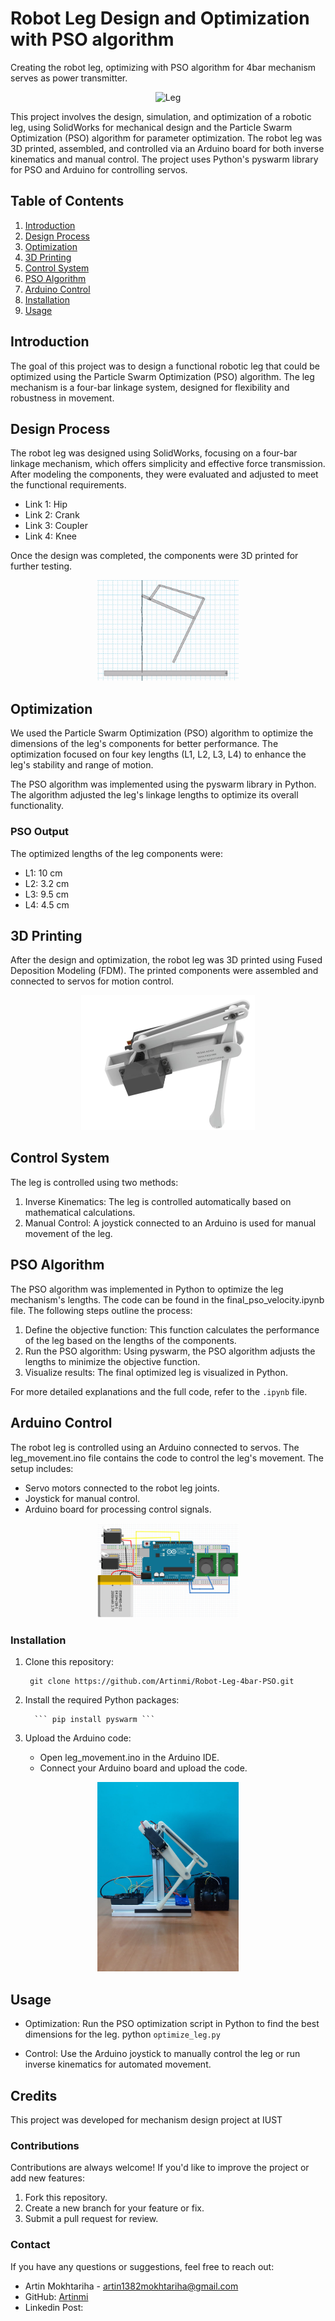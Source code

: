 # Robot Leg Design and Optimization with PSO algorithm

Creating the robot leg, optimizing with PSO algorithm for 4bar mechanism serves as power transmitter.

<p align="center">
  <img src="https://github.com/Artinmi/Robot-Leg-4bar-PSO/blob/master/docs/leg.gif" width="45%" alt="Leg"/>
</p>


This project involves the design, simulation, and optimization of a robotic leg, using SolidWorks for mechanical design and the Particle Swarm Optimization (PSO) algorithm for parameter optimization. The robot leg was 3D printed, assembled, and controlled via an Arduino board for both inverse kinematics and manual control. The project uses Python's pyswarm library for PSO and Arduino for controlling servos.

## Table of Contents
1. [Introduction](#introduction)
2. [Design Process](#design-process)
3. [Optimization](#optimization)
4. [3D Printing](#3d-printing)
5. [Control System](#control-system)
6. [PSO Algorithm](#pso-algorithm)
7. [Arduino Control](#arduino-control)
8. [Installation](#installation)
9. [Usage](#usage)

## Introduction
The goal of this project was to design a functional robotic leg that could be optimized using the Particle Swarm Optimization (PSO) algorithm. The leg mechanism is a four-bar linkage system, designed for flexibility and robustness in movement. 

## Design Process
The robot leg was designed using SolidWorks, focusing on a four-bar linkage mechanism, which offers simplicity and effective force transmission. After modeling the components, they were evaluated and adjusted to meet the functional requirements.

- Link 1: Hip
- Link 2: Crank
- Link 3: Coupler
- Link 4: Knee

Once the design was completed, the components were 3D printed for further testing.

<p align="center">
  <img src="https://github.com/Artinmi/Robot-Leg-4bar-PSO/blob/master/working%20model%202-D/jump_working_model2D.gif" width="45%" alt="Leg"/>
</p>


## Optimization
We used the Particle Swarm Optimization (PSO) algorithm to optimize the dimensions of the leg's components for better performance. The optimization focused on four key lengths (L1, L2, L3, L4) to enhance the leg's stability and range of motion.

The PSO algorithm was implemented using the pyswarm library in Python. The algorithm adjusted the leg's linkage lengths to optimize its overall functionality.

### PSO Output
The optimized lengths of the leg components were:
- L1: 10 cm
- L2: 3.2 cm
- L3: 9.5 cm
- L4: 4.5 cm

## 3D Printing
After the design and optimization, the robot leg was 3D printed using Fused Deposition Modeling (FDM). The printed components were assembled and connected to servos for motion control.

<p align="center">
  <img src="https://github.com/Artinmi/Robot-Leg-4bar-PSO/blob/master/docs/render.png" width="55%" alt="Leg"/>
</p>

## Control System
The leg is controlled using two methods:
1. Inverse Kinematics: The leg is controlled automatically based on mathematical calculations.
2. Manual Control: A joystick connected to an Arduino is used for manual movement of the leg.

## PSO Algorithm
The PSO algorithm was implemented in Python to optimize the leg mechanism's lengths. The code can be found in the final_pso_velocity.ipynb file. The following steps outline the process:
1. Define the objective function: This function calculates the performance of the leg based on the lengths of the components.
2. Run the PSO algorithm: Using pyswarm, the PSO algorithm adjusts the lengths to minimize the objective function.
3. Visualize results: The final optimized leg is visualized in Python.

For more detailed explanations and the full code, refer to the ```.ipynb``` file.

## Arduino Control
The robot leg is controlled using an Arduino connected to servos. The leg_movement.ino file contains the code to control the leg's movement. The setup includes:
- Servo motors connected to the robot leg joints.
- Joystick for manual control.
- Arduino board for processing control signals.

<p align="center">
  <img src="https://github.com/Artinmi/Robot-Leg-4bar-PSO/blob/master/docs/Circuit.jpg" width="45%" alt="Leg"/>
</p>


### Installation
1. Clone this repository:

        git clone https://github.com/Artinmi/Robot-Leg-4bar-PSO.git
    
3. Install the required Python packages:

         ``` pip install pyswarm ```
    

5. Upload the Arduino code:
   - Open leg_movement.ino in the Arduino IDE.
   - Connect your Arduino board and upload the code.

<p align="center">
  <img src="https://github.com/Artinmi/Robot-Leg-4bar-PSO/blob/master/docs/robot%20leg.jpg" width="45%" alt="Leg"/>
</p>

## Usage
- Optimization: Run the PSO optimization script in Python to find the best dimensions for the leg.
        python  ```optimize_leg.py```
    
- Control: Use the Arduino joystick to manually control the leg or run inverse kinematics for automated movement.

## Credits
This project was developed for mechanism design project at IUST

### Contributions
Contributions are always welcome! If you'd like to improve the project or add new features:
1. Fork this repository.
2. Create a new branch for your feature or fix.
3. Submit a pull request for review.

### Contact
If you have any questions or suggestions, feel free to reach out:

- Artin Mokhtariha - [artin1382mokhtariha@gmail.com](mailto:artin1382mokhtariha@gmail.com)
- GitHub: [Artinmi](https://github.com/Artinmi)
- Linkedin Post:
